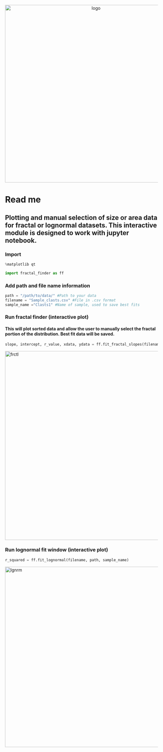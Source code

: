 <p align="center">
  <img width="584" alt="logo" src="https://user-images.githubusercontent.com/18178879/55429311-04e69900-5540-11e9-8775-9b5924d6f5bc.png">
</p>

# Read me

## Plotting and manual selection of size or area data for fractal or lognormal datasets. This interactive module is designed to work with jupyter notebook.

### Import
```python
%matplotlib qt

import fractal_finder as ff
```

### Add path and file name information
```python
path = "/path/to/data/" #Path to your data
filename = "Sample_clasts.csv" #File in .csv format
sample_name ="Clasts1" #Name of sample, used to save best fits
```

### Run fractal finder (interactive plot)
#### This will plot sorted data and allow the user to manually select the fractal portion of the distribution. Best fit data will be saved.
```python
slope, intercept, r_value, xdata, ydata = ff.fit_fractal_slopes(filename, path, sample_name)
```

<img width="621" alt="frctl" src="https://user-images.githubusercontent.com/18178879/55427159-41fc5c80-553b-11e9-9a0f-7eb71a324451.png">

### Run lognormal fit window (interactive plot)
```python
r_squared = ff.fit_lognormal(filename, path, sample_name)
```

<img width="593" alt="lgnrm" src="https://user-images.githubusercontent.com/18178879/55427169-458fe380-553b-11e9-933a-c5e0b6395581.png">

